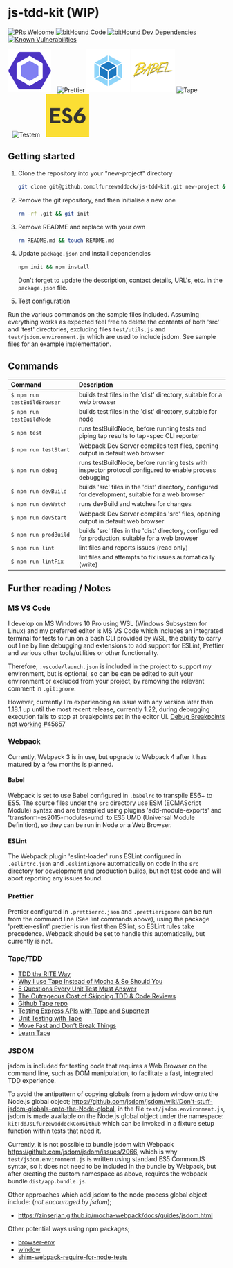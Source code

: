# js-tdd-kit (WIP)

[![PRs Welcome](https://img.shields.io/badge/PRs-welcome-brightgreen.svg?style=flat-square)](http://makeapullrequest.com)
[![bitHound Code](https://www.bithound.io/github/lfurzewaddock/js-tdd-kit/badges/code.svg)](https://www.bithound.io/github/lfurzewaddock/js-tdd-kit)
[![bitHound Dev Dependencies](https://www.bithound.io/github/lfurzewaddock/js-tdd-kit/badges/devDependencies.svg)](https://www.bithound.io/github/lfurzewaddock/js-tdd-kit/master/dependencies/npm)[![Known Vulnerabilities](https://snyk.io/test/github/lfurzewaddock/js-tdd-kit/badge.svg?targetFile=package.json)](https://snyk.io/test/github/lfurzewaddock/js-tdd-kit?targetFile=package.json)


<img src="https://raw.githubusercontent.com/github/explore/af73608b7685f722c713f3c554057270a358ae44/topics/eslint/eslint.png" height="100" alt="ESLint" title="ESLint"></img>
<img src="https://avatars0.githubusercontent.com/u/25822731?s=200&v=4" height="100" alt="Prettier" title="Prettier" style="margin-left:10px"></img>
<img src="https://raw.githubusercontent.com/github/explore/6c6508f34230f0ac0d49e847a326429eefbfc030/topics/webpack/webpack.png" height="100" alt="Webpack" title="Webpack"></img>
<img src="https://raw.githubusercontent.com/github/explore/cb39e2385dfcec8a661d01bfacff6b1e33bbaa9d/topics/babel/babel.png" width="100" alt="Babel" title="Babel"></img>
<img src="https://camo.githubusercontent.com/50dd49050de38c87a28ab6aa0b09bbe2d042cba1/687474703a2f2f737562737461636b2e6e65742f696d616765732f746170655f64726976652e706e67" height="100" alt="Tape" title="Tape"></img>
<img src="https://avatars3.githubusercontent.com/u/12507332?s=200&v=4" width="100" alt="Testem" title="Testem" style="margin:0 10px"></img>
<img src="https://raw.githubusercontent.com/github/explore/6c6508f34230f0ac0d49e847a326429eefbfc030/topics/es6/es6.png" width="100" alt="ES6" title="ES6"></img>

## Getting started

1. Clone the repository into your "new-project" directory

    ```bash
    git clone git@github.com:lfurzewaddock/js-tdd-kit.git new-project && cd new-project
    ```

2. Remove the git repository, and then initialise a new one

    ```bash
    rm -rf .git && git init
    ```

3. Remove README and replace with your own

    ```bash
    rm README.md && touch README.md
    ```

4. Update `package.json` and install dependencies

    ```bash
    npm init && npm install
    ```
    
    Don't forget to update the description, contact details, URL's, etc. in the `package.json` file.

5. Test configuration

Run the various commands on the sample files included. Assuming everything works as expected feel free to delete the contents of both 'src' and 'test' directories, excluding files `test/utils.js` and `test/jsdom.environment.js` which are used to include jsdom. See sample files for an example implementation. 

## Commands


| Command                    | Description               |
| :------------------------- |:--------------------------|
| `$ npm run testBuildBrowser` | builds test files in the 'dist' directory, suitable for a web browser |
| `$ npm run testBuildNode` | builds test files in the 'dist' directory, suitable for node |
| `$ npm test` | runs testBuildNode, before running tests and piping tap results to tap-spec CLI reporter |
| `$ npm run testStart` | Webpack Dev Server compiles test files, opening output in default web browser |
| `$ npm run debug` | runs testBuildNode, before running tests with inspector protocol configured to enable process debugging |
| `$ npm run devBuild` | builds 'src' files in the 'dist' directory, configured for development, suitable for a web browser |
| `$ npm run devWatch` | runs devBuild and watches for changes |
| `$ npm run devStart` | Webpack Dev Server compiles 'src' files, opening output in default web browser |
| `$ npm run prodBuild` | builds 'src' files in the 'dist' directory, configured for production, suitable for a web browser |
| `$ npm run lint` | lint files and reports issues (read only) |
| `$ npm run lintFix` | lint files and attempts to fix issues automatically (write) |


## Further reading / Notes

### MS VS Code

I develop on MS Windows 10 Pro using WSL (Windows Subsystem for Linux) and my preferred editor is MS VS Code which includes an integrated terminal for tests to run on a bash CLI provided by WSL, the ability to carry out line by line debugging and extensions to add support for ESLint, Prettier and various other tools/utilities or other functionality.

Therefore, `.vscode/launch.json` is included in the project to support my environment, but is optional, so can be can be edited to suit your environment or excluded from your project, by removing the relevant comment in `.gitignore`.

However, currently I'm experiencing an issue with any version later than 1.18.1 up until the most recent release, currently 1.22, during debugging execution fails to stop at breakpoints set in the editor UI. [Debug Breakpoints not working #45657](https://github.com/Microsoft/vscode/issues/45657#issuecomment-373556464)

### Webpack

Currently, Webpack 3 is in use, but upgrade to Webpack 4 after it has matured by a few months is planned.

#### Babel

Webpack is set to use Babel configured in `.babelrc` to transpile ES6+ to ES5. The source files under the `src` directory use ESM (ECMAScript Module) syntax and are transpiled using plugins 'add-module-exports' and 'transform-es2015-modules-umd' to ES5 UMD (Universal Module Definition), so they can be run in Node or a Web Browser.
#### ESLint
The Webpack plugin 'eslint-loader' runs ESLint configured in `.eslintrc.json` and `.eslintignore` automatically on code in the `src` directory for development and production builds, but not test code and will abort reporting any issues found.

### Prettier

Prettier configured in `.prettierrc.json` and `.prettierignore` can be run from the command line (See lint commands above), using the package 'prettier-eslint' prettier is run first then ESlint, so ESLint rules take precedence. Webpack should be set to handle this automatically, but currently is not.

### Tape/TDD
- [TDD the RITE Way](https://medium.com/javascript-scene/tdd-the-rite-way-53c9b46f45e3)
- [Why I use Tape Instead of Mocha & So Should You](https://medium.com/javascript-scene/why-i-use-tape-instead-of-mocha-so-should-you-6aa105d8eaf4)
- [5 Questions Every Unit Test Must Answer](https://medium.com/javascript-scene/what-every-unit-test-needs-f6cd34d9836d)
- [The Outrageous Cost of Skipping TDD & Code Reviews](https://medium.com/javascript-scene/the-outrageous-cost-of-skipping-tdd-code-reviews-57887064c412)
- [Github Tape repo](https://github.com/substack/tape)
- [Testing Express APIs with Tape and Supertest](https://puigcerber.com/2015/11/27/testing-express-apis-with-tape-and-supertest/)
- [Unit Testing with Tape](https://jamesanaipakos.com/2016-03-01-unit-testing-with-tape)
- [Move Fast and Don’t Break Things](https://medium.freecodecamp.org/how-test-driven-development-increased-my-confidence-of-shipping-new-code-without-breaking-things-a759a570bd95)
- [Learn Tape](https://github.com/dwyl/learn-tape)
### JSDOM

jsdom is included for testing code that requires a Web Browser on the command line, such as DOM manipulation, to facilitate a fast, integrated TDD experience.

To avoid the antipattern of copying globals from a jsdom window onto the Node.js global object; https://github.com/jsdom/jsdom/wiki/Don't-stuff-jsdom-globals-onto-the-Node-global, in the file `test/jsdom.environment.js`, jsdom is made available on the Node.js global object under the namespace: `kitTddJsLfurzewaddockComGithub` which can be invoked in a fixture setup function within tests that need it. 

Currently, it is not possible to bundle jsdom with Webpack https://github.com/jsdom/jsdom/issues/2066, which is why `test/jsdom.environment.js` is written using standard ES5 CommonJS syntax, so it does not need to be included in the bundle by Webpack, but after creating the custom namespace as above, requires the webpack bundle `dist/app.bundle.js`.

Other approaches which add jsdom to the node process global object include: (*not encouraged by jsdom*);
- https://zinserjan.github.io/mocha-webpack/docs/guides/jsdom.html

Other potential ways using npm packages;
- [browser-env](https://github.com/lukechilds/browser-env)
- [window](https://github.com/lukechilds/window)
- [shim-webpack-require-for-node-tests](https://www.npmjs.com/package/shim-webpack-require-for-node-tests)

